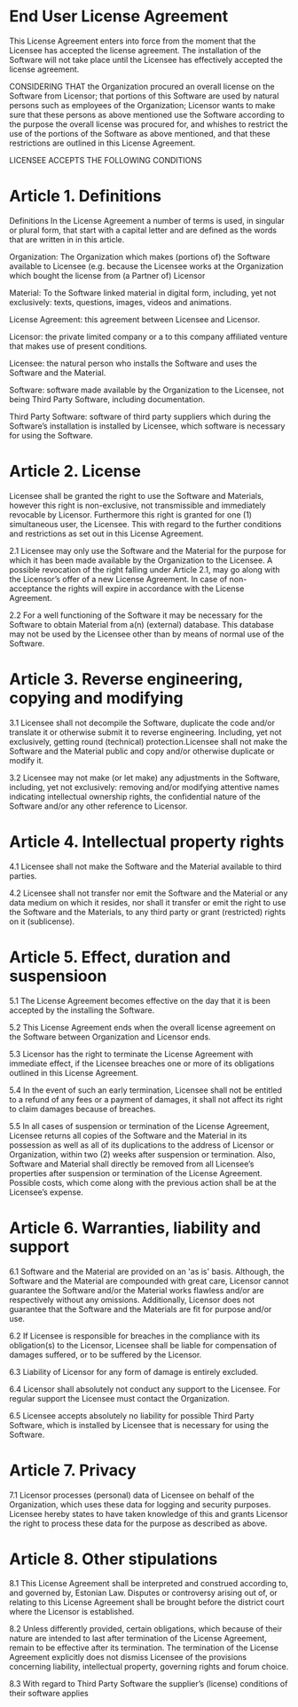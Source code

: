 # End User License Agreement
This License Agreement enters into force from the moment that the Licensee has accepted the license agreement. The installation of the Software will not take place until the Licensee has effectively accepted the license agreement.

CONSIDERING THAT the Organization procured an overall license on the Software from Licensor; that portions of this Software are used by natural persons such as employees of the Organization; Licensor wants to make sure that these persons as above mentioned use the Software according to the purpose the overall license was procured for, and whishes to restrict the use of the portions of the Software as above mentioned, and that these restrictions are outlined in this License Agreement.

LICENSEE ACCEPTS THE FOLLOWING CONDITIONS

# Article 1. Definitions
Definitions In the License Agreement a number of terms is used, in singular or plural form, that start with a capital letter and are defined as the words that are written in in this article.

Organization: The Organization which makes (portions of) the Software available to Licensee (e.g. because the Licensee works at the Organization which bought the license from (a Partner of) Licensor

Material: To the Software linked material in digital form, including, yet not exclusively: texts, questions, images, videos and animations.

License Agreement: this agreement between Licensee and Licensor.

Licensor: the private limited company or a to this company affiliated venture that makes use of present conditions.

Licensee: the natural person who installs the Software and uses the Software and the Material.

Software: software made available by the Organization to the Licensee, not being Third Party Software, including documentation.

Third Party Software: software of third party suppliers which during the Software’s installation is installed by Licensee, which software is necessary for using the Software.

# Article 2. License
Licensee shall be granted the right to use the Software and Materials, however this right is non-exclusive, not transmissible and immediately revocable by Licensor. Furthermore this right is granted for one (1) simultaneous user, the Licensee. This with regard to the further conditions and restrictions as set out in this License Agreement.

2.1 Licensee may only use the Software and the Material for the purpose for which it has been made available by the Organization to the Licensee. A possible revocation of the right falling under Article 2.1, may go along with the Licensor’s offer of a new License Agreement. In case of non-acceptance the rights will expire in accordance with the License Agreement.

2.2 For a well functioning of the Software it may be necessary for the Software to obtain Material from a(n) (external) database. This database may not be used by the Licensee other than by means of normal use of the Software.

# Article 3. Reverse engineering, copying and modifying
3.1 Licensee shall not decompile the Software, duplicate the code and/or translate it or otherwise submit it to reverse engineering. Including, yet not exclusively, getting round (technical) protection.Licensee shall not make the Software and the Material public and copy and/or otherwise duplicate or modify it.

3.2 Licensee may not make (or let make) any adjustments in the Software, including, yet not exclusively: removing and/or modifying attentive names indicating intellectual ownership rights, the confidential nature of the Software and/or any other reference to Licensor.

# Article 4. Intellectual property rights
4.1 Licensee shall not make the Software and the Material available to third parties.

4.2 Licensee shall not transfer nor emit the Software and the Material or any data medium on which it resides, nor shall it transfer or emit the right to use the Software and the Materials, to any third party or grant (restricted) rights on it (sublicense).

# Article 5. Effect, duration and suspensioon
5.1 The License Agreement becomes effective on the day that it is been accepted by the installing the Software.

5.2 This License Agreement ends when the overall license agreement on the Software between Organization and Licensor ends.

5.3 Licensor has the right to terminate the License Agreement with immediate effect, if the Licensee breaches one or more of its obligations outlined in this License Agreement.

5.4 In the event of such an early termination, Licensee shall not be entitled to a refund of any fees or a payment of damages, it shall not affect its right to claim damages because of breaches.

5.5 In all cases of suspension or termination of the License Agreement, Licensee returns all copies of the Software and the Material in its possession as well as all of its duplications to the address of Licensor or Organization, within two (2) weeks after suspension or termination. Also, Software and Material shall directly be removed from all Licensee’s properties after suspension or termination of the License Agreement. Possible costs, which come along with the previous action shall be at the Licensee’s expense.

# Article 6. Warranties, liability and support
6.1 Software and the Material are provided on an 'as is' basis. Although, the Software and the Material are compounded with great care, Licensor cannot guarantee the Software and/or the Material works flawless and/or are respectively without any omissions. Additionally, Licensor does not guarantee that the Software and the Materials are fit for purpose and/or use.

6.2 If Licensee is responsible for breaches in the compliance with its obligation(s) to the Licensor, Licensee shall be liable for compensation of damages suffered, or to be suffered by the Licensor.

6.3 Liability of Licensor for any form of damage is entirely excluded.

6.4 Licensor shall absolutely not conduct any support to the Licensee. For regular support the Licensee must contact the Organization.

6.5 Licensee accepts absolutely no liability for possible Third Party Software, which is installed by Licensee that is necessary for using the Software.

# Article 7. Privacy
7.1 Licensor processes (personal) data of Licensee on behalf of the Organization, which uses these data for logging and security purposes. Licensee hereby states to have taken knowledge of this and grants Licensor the right to process these data for the purpose as described as above.

# Article 8. Other stipulations
8.1 This License Agreement shall be interpreted and construed according to, and governed by, Estonian Law. Disputes or controversy arising out of, or relating to this License Agreement shall be brought before the district court where the Licensor is established.

8.2 Unless differently provided, certain obligations, which because of their nature are intended to last after termination of the License Agreement, remain to be effective after its termination. The termination of the License Agreement explicitly does not dismiss Licensee of the provisions concerning liability, intellectual property, governing rights and forum choice.

8.3 With regard to Third Party Software the supplier’s (license) conditions of their software applies
